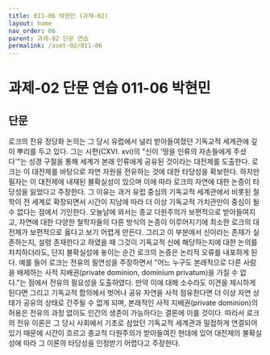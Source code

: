```yaml
---
title: 011-06 박현민 (과제-02)
layout: home
nav_order: 06
parent: 과제-02 단문 연습
permalink: /asmt-02/011-06
---
```


# 과제-02 단문 연습 011-06 박현민 

## 단문

로크의 전유 정당화 논의는 그 당시 유럽에서 널리 받아들여졌던 기독교적 세계관에 깊이 뿌리를 두고 있다. 그는 시편(CXVI. xvi)의 "신이 '땅을 인류의 자손들에게 주셨다'"는 성경 구절을 통해 세계가 본래 인류에게 공유된 것이라는 대전제를 도출한다. 로크는 이 대전제를 바탕으로 자연 자원을 전유하는 것에 대한 타당성을 확보한다. 하지만 필자는 이 대전제에 내재된 불확실성이 있으며 이에 따라 로크의 자연에 대한 논증이 타당성을 잃었다고 주장한다.
그 이유는 과거 유럽 중심의 기독교적 세계관에서 비롯된 철학이 전 세계로 확장되면서 시간이 지남에 따라 더 이상 기독교적 가치관만이 중심이 될 수 없다는 점에서 기인한다. 오늘날에 와서는 종교 다원주의가 보편적으로 받아들여지고, 자연에 대한 다양한 철학자들의 다른 방식의 논증이 이루어지기에 최소한 로크의 대전제가 보편적으로 옳다고 보기 어렵게 만든다. 그리고 이 부분에서 신이라는 존재가 실존하는지, 설령 존재한다고 하였을 때 그것이 기독교적 신에 해당하는지에 대한 논의를 차치하더라도, 단지 불확실성에 놓이는 순간 로크의 논증은 논리적 오류를 내포하게 된다.
예를 들어 로크는 전유의 필연성을 주장하면서 "어느 누구도 본래적으로 다른 사람을 배제하는 사적 지배권(private dominion, dominium privatum)을 가질 수 없다."는 점에서 전유의 필요성을 도출하였다. 만약 이에 대해 소수라도 이견을 제시하게 된다면 그리고 기독교적 합의에서 벗어나 공유 자연을 사적 점유한다면 더 이상 자연 상태가 공유의 상태로 간주될 수 없게 되며, 본래적인 사적 지배권(private dominion)의 허용은 전유의 과정 없이도 인간의 생존이 가능하다는 결론에 이를 것이다.
따라서 로크의 전유 이론은 그 당시 사회에서 기초로 삼았던 기독교적 세계관과 밀접하게 연결되어 있기 때문에 시간이 흐르고 종교적 다원주의가 받아들여진 현대에 있어 대전제의 불확실성에 따라 그 이론의 타당성을 인정받기 어렵다고 주장한다.

